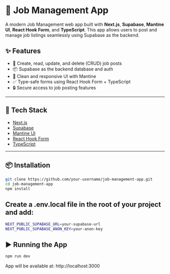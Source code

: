 # 🧰 Job Management App

A modern Job Management web app built with **Next.js**, **Supabase**, **Mantine UI**, **React Hook Form**, and **TypeScript**. This app allows users to post and manage job listings seamlessly using Supabase as the backend.

## ✨ Features

- 🚀 Create, read, update, and delete (CRUD) job posts  
- 📦 Supabase as the backend database and auth  
- 💅 Clean and responsive UI with Mantine  
- ✅ Type-safe forms using React Hook Form + TypeScript  
- 🔒 Secure access to job posting features  

---

## 🧱 Tech Stack

- [Next.js](https://nextjs.org/)
- [Supabase](https://supabase.io/)
- [Mantine UI](https://mantine.dev/)
- [React Hook Form](https://react-hook-form.com/)
- [TypeScript](https://www.typescriptlang.org/)

---

## 📦 Installation

```bash
git clone https://github.com/your-username/job-management-app.git
cd job-management-app
npm install
```

## Create a .env.local file in the root of your project and add:

```bash
NEXT_PUBLIC_SUPABASE_URL=your-supabase-url
NEXT_PUBLIC_SUPABASE_ANON_KEY=your-anon-key
```

## ▶️ Running the App

```bash
npm run dev
```

App will be available at: http://localhost:3000
